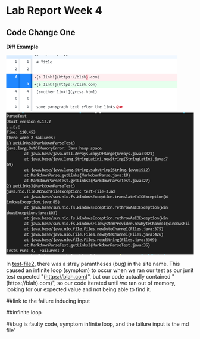 # Lab Report Week 4

## Code Change One
**Diff Example**

![Diff Image](StrayParantheses.PNG)
![Fail Image](FirstFailure.PNG)

In [test-file2](https://github.com/rafegers0n/cse15l-lab-reports/edit/main/test-file2.md), there was a stray parantheses (bug) in the site name. This caused an infinite loop (symptom) to occur when we ran our test as our junit test expected "(https://blah.com)", but our code actually contained "(https://blah).com)", so our code iterated until we ran out of memory, looking for our expected value and not being able to find it.

##link to the failure inducing input

##infinite loop

##bug is faulty code, symptom infinite loop, and the failure input is the md file'

